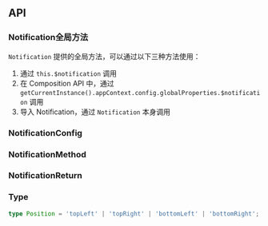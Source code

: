 ## API

### Notification全局方法

`Notification` 提供的全局方法，可以通过以下三种方法使用：

1. 通过 `this.$notification` 调用
2. 在 Composition API 中，通过 `getCurrentInstance().appContext.config.globalProperties.$notification` 调用
3. 导入 Notification，通过 `Notification` 本身调用

### NotificationConfig

<field-table :data="notificationConfigProps"/>

### NotificationMethod

<field-table :data="notificationMethodProps" type="methods"/>

### NotificationReturn

<field-table :data="notificationReturnProps" type="methods"/>

### Type

```typescript
type Position = 'topLeft' | 'topRight' | 'bottomLeft' | 'bottomRight';
```

<script setup>
import { ref } from 'vue';

const notificationMethodProps = ref([
  {
    name: 'info',
    desc: '显示信息提醒框',
    type:{
      config: 'string | NotificationConfig',
    },
    value: '-',
  },
  {
    name: 'success',
    desc: '显示成功提醒框',
    type:{
      config: 'string | NotificationConfig',
    },
    value: '-',
  },
  {
    name: 'warning',
    desc: '显示警告提醒框',
    type:{
      config: 'string | NotificationConfig',
    },
    value: '-',
  },
  {
    name: 'error',
    desc: '显示错误提醒框',
    type:{
      config: 'string | NotificationConfig',
    },
    value: '-',
  },
  {
    name: 'remove',
    desc: '清除对应 id 的提醒框',
    type: {
      id: 'string'
    },
    value: '-',
  },
  {
    name: 'clear',
    desc: '清除全部提醒框',
    type: {
      position: 'Position'
    },
    value: '-',
  },
]);

const notificationConfigProps = ref([
  {
    name: 'content',
    desc: '内容',
    type: 'RenderContent',
    value: '-',
    href:"/guide/types"
  },
  {
    name: 'title',
    desc: '标题',
    type: 'RenderContent',
    value: '-',
    href:"/guide/types"
  },
  {
    name: 'icon',
    desc: '图标',
    type: 'RenderFunction',
    value: '-',
  },
  {
    name: 'id',
    desc: '唯一id',
    type: 'string',
    value: '-',
  },
  {
    name: 'style',
    desc: '样式',
    type: 'CSSProperties',
    value: '-',
  },
  {
    name: 'class',
    desc: '样式类名',
    type: 'ClassName',
    value: '-',
    href:"/guide/types"
  },
  {
    name: 'position',
    desc: '位置',
    type: "Position",
    value: '-',
  },
  {
    name: 'showIcon',
    desc: '是否显示图标',
    type: 'boolean',
    value: 'true',
  },
  {
    name: 'closable',
    desc: '是否可关闭',
    type: 'boolean',
    value: 'false',
  },
  {
    name: 'duration',
    desc: '显示的持续时间，单位为 ms',
    type: 'number',
    value: '3000',
  },
  {
    name: 'footer',
    desc: '底部内容',
    type: 'RenderFunction',
    value: '-',
  },
  {
    name: 'closeIcon',
    desc: '关闭按钮图标',
    type: 'RenderFunction',
    value: '-',
  },
  {
    name: 'closeIconElement',
    desc: '关闭按钮元素',
    type: 'RenderFunction',
    value: '-',
  },
  {
    name: 'onClose',
    desc: '关闭时的回调函数',
    type: '(id: number | string) => void',
    value: '-',
  },
]);

const notificationReturnProps = ref([
  {
    name: 'close',
    desc: '关闭当前通知提醒框',
    type: '-',
    value: '-',
  },
]);
</script>
